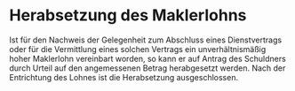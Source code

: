 # Herabsetzung des Maklerlohns

Ist für den Nachweis der Gelegenheit zum Abschluss eines Dienstvertrags oder für die Vermittlung eines solchen Vertrags ein unverhältnismäßig hoher Maklerlohn vereinbart worden, so kann er auf Antrag des Schuldners durch Urteil auf den angemessenen Betrag herabgesetzt werden. Nach der Entrichtung des Lohnes ist die Herabsetzung ausgeschlossen. 


